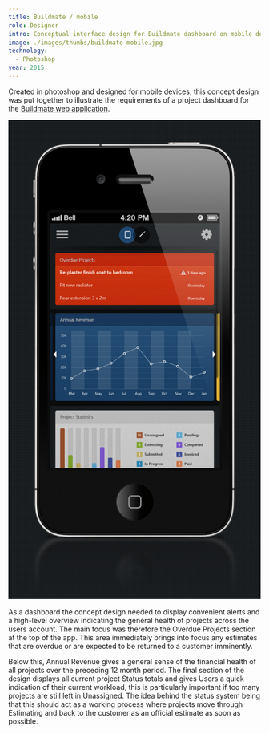 ```yaml
---
title: Buildmate / mobile
role: Designer
intro: Conceptual interface design for Buildmate dashboard on mobile devices.
image: ./images/thumbs/buildmate-mobile.jpg
technology:
  - Photoshop
year: 2015
---
```

Created in photoshop and designed for mobile devices, this concept design was put together to illustrate the requirements of a project dashboard for the
<a href="/buildmate-app" class="text-primary-dark no-underline hover:underline hover:text-primary-light">Buildmate web application</a>.

[![Mock-up screenshot of the Buildmate Mobile app](./images/build_mate_app.jpg)](./images/build_mate_app.jpg)

As a dashboard the concept design needed to display convenient alerts and a high-level overview indicating the general health of projects across the users account. The main focus was therefore the Overdue Projects section at the top of the app. This area immediately brings into focus any estimates that are overdue or are expected to be returned to a customer imminently.

Below this, Annual Revenue gives a general sense of the financial health of all projects over the preceding 12 month period. The final section of the design displays all current project Status totals and gives Users a quick indication of their current workload, this is particularly important if too many projects are still left in Unassigned. The idea behind the status system being that this should act as a working process where projects move through Estimating and back to the customer as an official estimate as soon as possible.